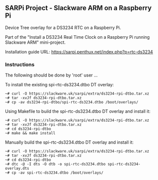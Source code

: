 ## SARPi Project - Slackware ARM on a Raspberry Pi

Device Tree overlay for a DS3234 RTC on a Raspberry Pi.

Part of the "Install a DS3234 Real Time Clock on a Raspberry Pi running Slackware ARM" mini-project.

Installation guide URL: https://sarpi.penthux.net/index.php?p=rtc-ds3234

### Instructions

The following should be done by 'root' user ...

To install the existing spi-rtc-ds3234.dtbo DT overlay:
```
~# curl -O https://slackware.uk/sarpi/extra/ds3234-rpi-dtbo.tar.xz  
~# tar -xvJf ds3234-rpi-dtbo.tar.xz  
~# cp -av ds3234-rpi-dtbo/spi-rtc-ds3234.dtbo /boot/overlays/  
```
Using Makefile to build the spi-rtc-ds3234.dtbo DT overlay and install it:
```
~# curl -O https://slackware.uk/sarpi/extra/ds3234-rpi-dtbo.tar.xz  
~# tar -xvJf ds3234-rpi-dtbo.tar.xz  
~# cd ds3234-rpi-dtbo  
~# make && make install 
```
Manually build the spi-rtc-ds3234.dtbo DT overlay and install it:
```
~# curl -O https://slackware.uk/sarpi/extra/ds3234-rpi-dtbo.tar.xz  
~# tar -xvJf ds3234-rpi-dtbo.tar.xz  
~# cd ds3234-rpi-dtbo  
~# dtc -@ -I dts -O dtb -o spi-rtc-ds3234.dtbo spi-rtc-ds3234-overlay.dts  
~# cp -av spi-rtc-ds3234.dtbo /boot/overlays/  
```

